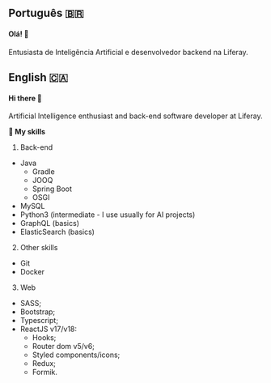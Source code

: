 ## Português :brazil:

#### Olá! 👋

Entusiasta de Inteligência Artificial e desenvolvedor backend na Liferay.

## English :canada:

#### Hi there 👋

Artificial Intelligence enthusiast and back-end software developer at Liferay.

**🔬 My skills**

1. Back-end
- Java
  - Gradle
  - JOOQ
  - Spring Boot
  - OSGI
- MySQL
- Python3 (intermediate - I use usually for AI projects)
- GraphQL (basics)
- ElasticSearch (basics)

2. Other skills
- Git
- Docker

3. Web

- SASS;
- Bootstrap;
- Typescript;
- ReactJS v17/v18:
  - Hooks;
  - Router dom v5/v6;
  - Styled components/icons;
  - Redux;
  - Formik.
